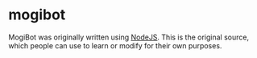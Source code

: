 # mogibot

MogiBot was originally written using [NodeJS](discord.js.org). This is the original source, which people can use to learn or modify for their own purposes.
